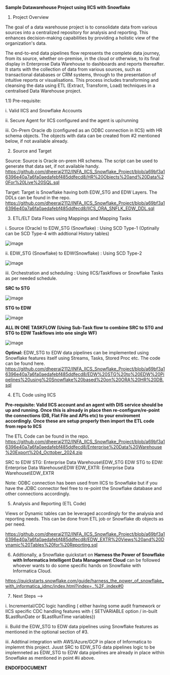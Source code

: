 **Sample Datawarehouse Project using IICS with Snowflake**

1) Project Overview

The goal of a data warehouse project is to consolidate data from various sources into a centralized repository for analysis and reporting. This enhances decision-making capabilities by providing a holistic view of the organization's data.

The end-to-end data pipelines flow represents the complete data journey, from its source, whether on-premise, in the cloud or otherwise, to its final display in Enterprose Data Warehouse to dashboards and reports thereafter. It starts with the collection of data from various sources, such as transactional databases or CRM systems, through to the presentation of intuitive reports or visualisations. This process includes transforming and cleansing the data using ETL (Extract, Transform, Load) techniques in a centralised Data Warehouse project.


1.1) Pre-requisite: 

i. Valid IICS and Snowflake Accounts 

ii. Secure Agent for IICS configured and the agent is up/running

iii. On-Prem Oracle db (configured as an ODBC connection in IICS) with HR schema objects. The objects with data can be created from #2 mentioned below, if not available already.

2) Source and Target 

Source: Source is Oracle on-prem HR schema. The script can be used to generate that data set, if not available handy. https://github.com/dheeraj2112/INFA_IICS_Snowflake_Project/blob/a69bf3a16396e40a7a6fa0aedafebf485ddfecd8/HR%20Objects%20and%20Data%20For%20Live%20SQL.sql

Target: Target is Snowflake having both EDW_STG and EDW Layers. The DDLs can be found in the repo. https://github.com/dheeraj2112/INFA_IICS_Snowflake_Project/blob/a69bf3a16396e40a7a6fa0aedafebf485ddfecd8/IICS_ORA_SNFLK_EDW_DDL.sql

3) ETL/ELT Data Flows using Mappings and Mapping Tasks

i. Source (Oracle) to EDW_STG (Snowflake) : Using SCD Type-1 (Optinally can be SCD Type-4 with addtional History tables)

![image](https://github.com/user-attachments/assets/7b6096af-2192-4b16-b52e-1bb9bfcc2ecd)

ii. EDW_STG (Snowflake) to EDW(Snowflake) : Using SCD Type-2

![image](https://github.com/user-attachments/assets/8ba17954-e11e-44a2-8572-07d788e127c3)

iii. Orchestration and scheduling : Using IICS/Taskflows or Snowflake Tasks as per needed schedule.

**SRC to STG**

![image](https://github.com/user-attachments/assets/e63a7caf-5ff8-490f-88c6-dbfacf91a887)

**STG to EDW**

![image](https://github.com/user-attachments/assets/ccdf50f0-2b15-49ad-95f7-a77203714916)

**ALL IN ONE TASKFLOW (Using Sub-Task flow to combine SRC to STG and STG to EDW Taskflows into one single WF)**

![image](https://github.com/user-attachments/assets/6362056c-f85f-48a6-8eb9-735fc1ffa098)


**Optinal:** EDW_STG to EDW data pipelines can be implemented using Snowflake features itself using Streams, Tasks, Stored Proc etc. The code can be found here.  https://github.com/dheeraj2112/INFA_IICS_Snowflake_Project/blob/a69bf3a16396e40a7a6fa0aedafebf485ddfecd8/EDW%20STG%20to%20EDW%20Pipelines%20using%20Snowflake%20based%20on%20ORA%20HR%20DB.sql

4) ETL Code using IICS

**Pre-requisite: Valid IICS account and an agent with DIS service should be up and running. Once this is already in place then re-configure/re-point the connections (DB, Flat File and APIs etc) to your enviroment accordingly. Once these are setup properly then import the ETL code from repo to IICS**

The ETL Code can be found in the repo.  https://github.com/dheeraj2112/INFA_IICS_Snowflake_Project/blob/a69bf3a16396e40a7a6fa0aedafebf485ddfecd8/Enterprise%20Data%20Warehouse%20Export%204_Octtober_2024.zip

SRC to EDW STG: Enterprise Data Warehouse\EDW_STG
EDW STG to EDW: Enterprise Data Warehouse\EDW
EDW_EXTR: Enterprise Data Warehouse\EDW_EXTR

Note: ODBC connection has been used from IICS to Snowflake  but if you have the JDBC connector feel free to re-point the Snowflake database and other connections accordingly.

5) Analysis and Reporting (ETL Code)
   
Views or Dynamic tables can be leveraged accordingly for the analysia and reporting needs. This can be done from ETL job or Snowflake db objects as per need.

https://github.com/dheeraj2112/INFA_IICS_Snowflake_Project/blob/a69bf3a16396e40a7a6fa0aedafebf485ddfecd8/EDW_EXTR%20Views%20and%20Dynamic%20Tables%20for%20Reporting.sql

6) Addtionally, a Snowflake quickstart on **Harness the Power of Snowflake with Informatica Intelligent Data Management Cloud** can be followed whoever wants to do some specific hands on Snowflake with Informatica Cloud.

https://quickstarts.snowflake.com/guide/harness_the_power_of_snowflake_with_informatica_idmc/index.html?index=..%2F..index#0

7) Next Steps -->

i. Incremental/CDC logic handling ( either having some audit framework or IICS specific CDC handling features with { SETVARIABLE option / in-built $LastRunDate or $LastRunTime variables})

ii. Build the EDW_STG to EDW data pipelines using Snowflake features as mentioned in the optional section of #3.

iii. Addtinal integration with AWS/Azure/GCP in place of Informatica to implemnt this project. Juust SRC to EDW_STG data pipelines logic to be implemneted as EDW_STG to EDW data pipelines are already in place within Snowflake as mentioned in point #ii above.


**ENDOFDOCUMENT**
